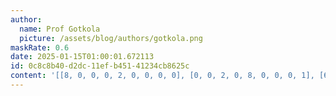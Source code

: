 ```yaml
---
author:
  name: Prof Gotkola
  picture: /assets/blog/authors/gotkola.png
maskRate: 0.6
date: 2025-01-15T01:00:01.672113
id: 0c8c8b40-d2dc-11ef-b451-41234cb8625c
content: '[[8, 0, 0, 0, 2, 0, 0, 0, 0], [0, 0, 2, 0, 8, 0, 0, 0, 1], [6, 0, 0, 0, 0, 0, 0, 2, 0], [0, 0, 4, 3, 7, 8, 0, 0, 5], [9, 0, 0, 0, 5, 2, 0, 0, 0], [0, 0, 6, 0, 0, 0, 3, 0, 0], [3, 0, 0, 2, 9, 7, 1, 0, 6], [0, 0, 0, 8, 6, 4, 0, 7, 0], [0, 6, 9, 5, 1, 0, 2, 4, 0]]'
---
```

